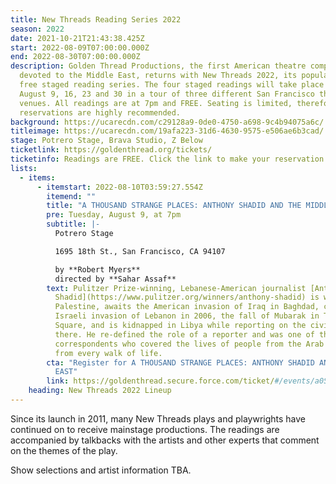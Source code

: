 ```yaml
---
title: New Threads Reading Series 2022
season: 2022
date: 2021-10-21T21:43:38.425Z
start: 2022-08-09T07:00:00.000Z
end: 2022-08-30T07:00:00.000Z
description: Golden Thread Productions, the first American theatre company
  devoted to the Middle East, returns with New Threads 2022, its popular and
  free staged reading series. The four staged readings will take place Tuesdays,
  August 9, 16, 23 and 30 in a tour of three different San Francisco theatre
  venues. All readings are at 7pm and FREE. Seating is limited, therefore
  reservations are highly recommended.
background: https://ucarecdn.com/c29128a9-0de0-4750-a698-9c4b94075a6c/
titleimage: https://ucarecdn.com/19afa223-31d6-4630-9575-e506ae6b3cad/
stage: Potrero Stage, Brava Studio, Z Below
ticketlink: https://goldenthread.org/tickets/
ticketinfo: Readings are FREE. Click the link to make your reservation.
lists:
  - items:
      - itemstart: 2022-08-10T03:59:27.554Z
        itemend: ""
        title: "A THOUSAND STRANGE PLACES: ANTHONY SHADID AND THE MIDDLE EAST"
        pre: Tuesday, August 9, at 7pm
        subtitle: |-
          Potrero Stage 

          1695 18th St., San Francisco, CA 94107

          by **Robert Myers**
          directed by **Sahar Assaf**
        text: Pulitzer Prize-winning, Lebanese-American journalist [Anthony
          Shadid](https://www.pulitzer.org/winners/anthony-shadid) is wounded in
          Palestine, awaits the American invasion of Iraq in Baghdad, covers the
          Israeli invasion of Lebanon in 2006, the fall of Mubarak in Tahrir
          Square, and is kidnapped in Libya while reporting on the civil war
          there. He re-defined the role of a reporter and was one of the only
          correspondents who covered the lives of people from the Arab world
          from every walk of life.
        cta: "Register for A THOUSAND STRANGE PLACES: ANTHONY SHADID AND THE MIDDLE
          EAST"
        link: https://goldenthread.secure.force.com/ticket/#/events/a0S3Z000007Uwl6UAC
    heading: New Threads 2022 Lineup
---
```

Since its launch in 2011, many New Threads plays and playwrights have continued on to receive mainstage productions. The readings are accompanied by talkbacks with the artists and other experts that comment on the themes of the play.

Show selections and artist information TBA.